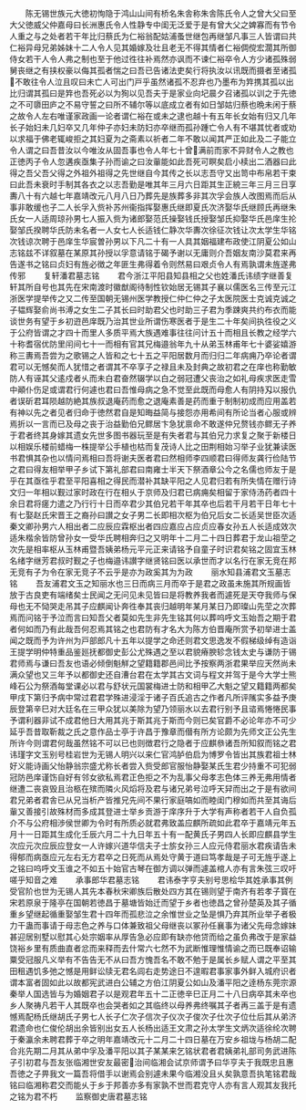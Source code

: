 <!-- { "loadSidebar": true } -->
　　陈无锡世族元大徳初恂隐于鸿山山间有桥名朱舎称朱舎陈氏令人之曾大父曰至大父徳威父仲嘉母曰长洲惠氏令人性静专中闺无泛爱于是有曾大父之婢寡而有节令人重之与之处者若干年比归蔡氏为仁裕翁配姑浦蚤世继包再继邹凡事三人皆谓曰共仁裕异母兄弟姊妹十二人令人见其婚嫁及壮且老无不得其情者仁裕倜傥宏濶其所御侍女若干人令人弗之制也至于他过徃往补焉然亦讽而不谏仁裕卒令人方少诸孤殊弱舅丧继之有挟权豪以侮其孤者惴之曰吾已告诸法吏矣行将执汝以讯既而摄者至诸孤不敢往令人泣且叹曰未亡人可出门戸乎虽然诸孤不忍弃也乃墨布为筓携其孤以出比归谓其孤曰是筓也吾死必以为狥以见吾夫于是家业向圮晨夕召诸孤以训之于先徳之不可隳田庐之不易守誓之曰所不辅尔等以底成立者有如日邹姑归蔡也晩未闲于蔡之故令人左右唯谨家政画一论者谓仁裕在或未之逮也越十有五年长女始有归又几年长子始妇未几妇卒又几年仲子亦妇未防妇亦卒继而孤孙踵亡令人有不堪其忧者或劝以求福于佛老辄峻拒之其妇夏为之斋素以祈者二年不敢以闻其严正如此及二子能立令人谓之曰吾昔汝以今唯汝从固吾事也令人年七十曾满前而家不异财令人之教也正徳丙子令人忽遘疾亟集子孙而谕之曰汝軰能如此吾死可瞑矣启小椟出二酒器曰此得之吾父吾父得之外祖外祖得之先世继自今其传之长以志吾守又出笥中布帛若干束曰此吾未衰时手制其各衣之以志吾勤是唯其年三月六日距其生正綂三年三月三日享夀八十有六越七年嘉靖改元八月八日乃葬先是族葬多非其次孚会族人改图焉而后从事非敢缓也子二人长孚入赀补苏州衞指挥娶惠氏继即夏氏次济娶华氏继顾氏再继朱氏女一人适周琼孙男七人振入赀为诸郎娶范氏操娶钱氏授娶邹氏抑娶华氏邑庠生抡娶邹氏揆聘华氏防未名者一人女七人长适钱仁静次华夀次徐征次钱让次太学生华铭次钱谅次聘于邑庠生华宸曽孙男以下凡二十有一人具其姻福建布政使江阴夏公如山志铭兹不详叙墓在某原其孙授以孚意请铭于碣予谢以无庸则介吾姻友南沙莫君来再告遂书之铭曰贞妇有旌必徴之年匪生弗得着令则然易曰艰贞令人有焉孰谓未旌遂弗传邪
　　复轩潘君墓志铭
　　君今浙江平阳县知县相之父也姓潘氏讳绩字继善复轩其所自号也其先在宋南渡时徽猷阁待制性钦始居无锡其子襄以儒医名三传至元江浙医学提举传之又二传至国朝无锡州医学教授仁仲仁仲之子太医院医士克诚克诚之子韫辉娶俞尚书溥之女生二子其长曰时助君父也时助三子君为季踈爽共约布衣而能谈世务有望于乡初逰邑庠既乃治其世业所谓伤寒医者于是生二十年矣间执徃役之义于公府皆谓之才四十而里人多质平焉大族遇难事往往问计五十而相且长教之经学六十称耆宿优防里闬间七十一而相有官其兄梅邉翁年九十从弟玉林甫年七十婆娑嬉游称三夀焉吾尝为之歌锡之人皆和之七十五之平阳居数月而归归二年病痈乃卒论者谓君可以无憾矣而人犹惜之者谓其不卒享子之禄且未及封典之故初君之在庠也称勤敏防人有诬其父逺戍者乆而未白君奋然辍学以白之弱冠遭父丧治之如礼母疾求医走雪中顚仆伤足或谓君行何遽也君曰吾惟母病之急不觉至此既而母愈人有阴持刄以报仇者误斫君耳陨越防絶其族叔退庵药而愈之退庵素善是药而重于制制初成而应用盖若有神以先之者见者归命于徳然君自是知晦益简与接怨亦用希间有所论当者心服或辨焉折以一言而已及母之丧于治益勤伯兄鳏居卞急犹禀命不敢遂仲兄赘钱亦鳏无子养于君者终其身嫁其遗女先世多图书器玩至是有失者君与其伯兄力求复之聚于新楼日以相娱乐楼前蜡梅一株提举公手植也枯而复茂诗人比之田荆相始习举子业犹兼读医书君惧其杂也以情问焉相曰吾将谢夫医者君曰然相师李四顺君曰得师友龚行俭陆节之君曰得友相举甲子乡试下第礼部君曰南雍士半天下祭酒章公今之名儒也师友于是乎在其亟徃乎君至平阳喜相之得民而潜补其缺平阳之人见君归若有所失情在赠行诗文归一年相以觐过家时政在行在相乆于京师及归君已病痈矣相留于家侍汤药者四十余日君将瘥力遣之乃行行十日而卒君少其伯兄若干年其卒也后若干月若干日年七十有七娶赵氏宋晋王之裔孙曰讃之女子男二长即相次枢为伯兄后女二长适吴世臣次适秦文卿孙男六人相出者二应辰应霖枢出者四应嘉应占应贞应春女孙五人长适成效次适朱楷余皆防曾孙女一受华氏聘相奔归之又明年十二月二十四日葬君于龙山祖茔之次先是相率枢从玉林甫暨吾姨弟杨元平元正来请铭予自童子时识君矣铭之固宜玉林名绪字继芳君叔时觐之子也梅邉讳讃字继贤铭曰医以承世而才以名行在家无竞在邦无竞有子为令在家无竞子不云乎是亦为政奚其为为政
　　丽水知县浦君文玉墓志铭
　　吾友浦君文玉之知丽水也三日而病三月而卒于是君之政虽未施其所规画皆放于古良吏有端绪矣士民闻之无问见未见皆曰是将教养我者而遽死是天夺我师与保母也无不恸哭走吊其子应麒闻讣奔徃奉其丧归越明年某月某日乃即璨山先茔之次葬焉而问铭于予泣而言曰知吾父者莫如先生非先生铭其何以葬呜呼文玉始吾之期于君者何如而乃有此哉吾何忍焉其铭之也君防有才名大为陈方伯晋庵所赏予初举进士盖闻之既而予为许州为戸部郎凡十五年以提学之命还则君文思逸发不假梯级绰有造诣王提学明仲特重品鉴廵抚都御史彭公尤殊遇之至以君貌瘠腴轸念钱太史与谦防于锡君师焉与谦曰吾友也语必倾倒魁觧之望籍籍郡邑间比予按察两浙君果举应天然尚未满众望也又三年予以都御史还自漕台君在太学其古文词与程文并驾于是今大学士熊峰石公为祭酒每堂课必以君与舒状元国裳梅进士防和相甲乙大魁之望又籍籍两都矣甲戌下第归予病中常过君君学殊进浸淫于诸子百氏追古之作者凡所评隲实多益予庚辰登第辛巳对大廷名在三甲众犹以美除为望乃领丽水以去君行别予且谘焉惓惓民事予谓利器非试不成君他日大用其兆于斯其兆于斯而今则已矣官爵不必论年亦不可少延乎吾昔取靳裁之氏之意作品士亭于许昌于豫章而僣有所方论颇为先师文正公先生所许今则谓君何哉虽然铭不可以已也则徴君行之隐者于应麒叅诸吾所知叙而铭之君讳瑾字文玉别号桂岩世为无锡人明兴以来仁官鸿胪伯启为博罗令皆出其族君祖士林好义能诗画父怡静翁宗盛尤称长者尝入赀受郎官服怡静娶某氏生君少持重不可犯弱冠防邑庠谨饬自好有邻女欲私焉君正色拒之不为乱事父母孝志色体三养无弗用情者继遭二丧哀毁且治柩在殡而隣火风熖将及君与诸兄弟号泣呼天舁而出之于是有欲间君兄弟者君舎已从兄当析产皆推兄先间不果行家庭嗃如而睦闺门穆如而共至其诲后軰又善接引故殊材而多成其登进士举乡贡游于庠序升于大学有声称者若干人自负孤介不与公府相渉侯世卿为令时有所质必就君弗致盖应麒所疏如此君卒于嘉靖元年五月十一日距其生成化壬辰六月二十九日年五十有一配黄氏子男四人长即应麒县学生次应元次应辰应登女一人许嫁兴道华信夫子士旂女孙三人应元侍君丽水君疾请告未得郁而病亟应元左右无方君卒之日死而从焉处守黄于道曰笃孝哉是子可无旌乎遂上之铭曰呜呼文玉谁之不如五十始官古琴在御方调以弹而遽盖棺人亦有言朱弦三叹吁嗟乎知音之难
　　承事郎华君墓志铭
　　君讳泰字亨夫别号思桧华其姓承事其例受官阶也世为无锡人其先本春秋宋卿族后散处四方其在锡则望于南齐有若孝子寳在宋若原泉于隆亭在国朝若徳昌于墓塘皆始迁而望于乡者也徳昌之曾孙楚英及其子循重乡望继起循重娶邹生君十四年而孤悲泣之余惟世业之坠是惧乃弃其所业举子者极力干蛊而事请于母志色之养与口体兼致祖父母继丧以冢孙任襄事为诸父先母念嫁妹甚迎居别墅以慰其心处宗姻率从厚告急必应即有缺亦他贷而给之虽负弗改于是家益饶裕乡里有质曲直者忿而来释而去什常六七然不为武断惟理惟情谕之而已既奉诏输粟受冠服凡义举有不告告无不从曰吾方愧吾名不敢不勉于是属长乡赋人谓之平至其田租遇饥多弛之憾是用鲜讼牍无君名闾右走势途日不遑暇君事家事外鲜入城府识者谓本富者固如此以故都宪武进白公辅之方伯江阴夏公如山及潘平阳之逹杨东莞宗源秦举人国选皆与为婚姻君子以是观君年五十二正徳辛巳正月二十八日病卒其未卒也乡人聚祷凡若干人其既卒也会哭者如之其临终以母养弗终嘱其子者再三盖于是有遗憾焉配杨氏继胡氏子男七人长子仁次子信次子仪次子俊次子仕次子位仕后其从弟济君遗命也仁俊伦胡出余皆别出女五人长杨出适王文肃之孙太学生文炳次适徐纶次聘于秦瀛余未聘君葬于卒之明年嘉靖改元十二月二十四日墓在万安乡祖垅与杨胡二配合兆先期二月其从弟中孚及潘平阳以其子某某来乞铭状君者君姨弟礼部司务武进陈子引初君与吾友张临湘世安友最密治间临湘会试京师谓予曰华亨夫于我既忠且惠吾徳之子畀我文一篇吾将借手以谢焉会别遽未果今临湘没且乆矣孰意吾执笔铭君哉铭曰临湘称君交而能乆于乡于邦善亦多有家孰不世而君克守人亦有言人观其友我托之铭为君不朽
　　监察御史唐君墓志铭
